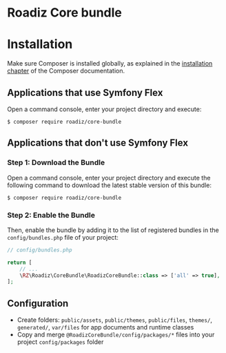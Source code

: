 # Roadiz Core bundle

Installation
============

Make sure Composer is installed globally, as explained in the
[installation chapter](https://getcomposer.org/doc/00-intro.md)
of the Composer documentation.

Applications that use Symfony Flex
----------------------------------

Open a command console, enter your project directory and execute:

```console
$ composer require roadiz/core-bundle
```

Applications that don't use Symfony Flex
----------------------------------------

### Step 1: Download the Bundle

Open a command console, enter your project directory and execute the
following command to download the latest stable version of this bundle:

```console
$ composer require roadiz/core-bundle
```

### Step 2: Enable the Bundle

Then, enable the bundle by adding it to the list of registered bundles
in the `config/bundles.php` file of your project:

```php
// config/bundles.php

return [
    // ...
    \RZ\Roadiz\CoreBundle\RoadizCoreBundle::class => ['all' => true],
];
```

## Configuration

- Create folders: `public/assets`, `public/themes`, `public/files`, `themes/`, `generated/`, `var/files` for app documents and runtime classes
- Copy and merge `@RoadizCoreBundle/config/packages/*` files into your project `config/packages` folder

